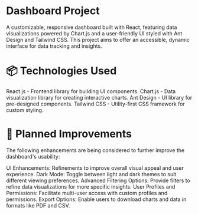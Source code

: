 # Dashboard Project
A customizable, responsive dashboard built with React, featuring data visualizations powered by Chart.js and a user-friendly UI styled with Ant Design and Tailwind CSS. This project aims to offer an accessible, dynamic interface for data tracking and insights.

# 📦 Technologies Used
React.js - Frontend library for building UI components.
Chart.js - Data visualization library for creating interactive charts.
Ant Design - UI library for pre-designed components.
Tailwind CSS - Utility-first CSS framework for custom styling.

# 🎯 Planned Improvements
The following enhancements are being considered to further improve the dashboard's usability:

UI Enhancements: Refinements to improve overall visual appeal and user experience.
Dark Mode: Toggle between light and dark themes to suit different viewing preferences.
Advanced Filtering Options: Provide filters to refine data visualizations for more specific insights.
User Profiles and Permissions: Facilitate multi-user access with custom profiles and permissions.
Export Options: Enable users to download charts and data in formats like PDF and CSV.
